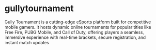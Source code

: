 # gullytournament
Gully Tournament is a cutting-edge eSports platform built for competitive mobile gamers. It hosts dynamic online tournaments for popular titles like Free Fire, PUBG Mobile, and Call of Duty, offering players a seamless, immersive experience with real-time brackets, secure registration, and instant match updates
